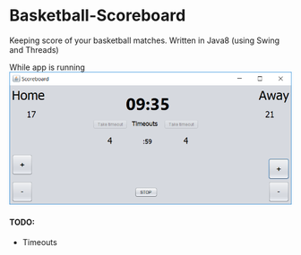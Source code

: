 # Basketball-Scoreboard
Keeping score of your basketball matches. Written in Java8 (using Swing and Threads)





While app is running
![](https://github.com/miloradovic/Basketball-Scoreboard/blob/master/ScoreboardRunning.png?raw=true)



#### TODO: 
* Timeouts
